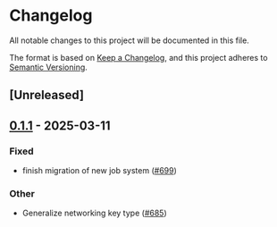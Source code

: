 # Changelog

All notable changes to this project will be documented in this file.

The format is based on [Keep a Changelog](https://keepachangelog.com/en/1.0.0/),
and this project adheres to [Semantic Versioning](https://semver.org/spec/v2.0.0.html).

## [Unreleased]

## [0.1.1](https://github.com/tangle-network/blueprint/compare/gadget-crypto-core-v0.1.0...gadget-crypto-core-v0.1.1) - 2025-03-11

### Fixed

- finish migration of new job system ([#699](https://github.com/tangle-network/blueprint/pull/699))

### Other

- Generalize networking key type ([#685](https://github.com/tangle-network/blueprint/pull/685))

